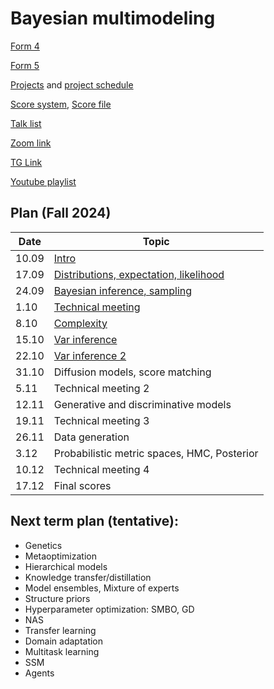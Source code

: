 # Bayesian multimodeling
[Form 4](https://docs.google.com/forms/d/e/1FAIpQLSdguN7Cswnh-5XJCVheneNTG-XZFjcH3ZM5bXDPC_ImiN0HRw/viewform?usp=sf_link)

[Form 5](https://docs.google.com/forms/d/e/1FAIpQLSePU-WHVMsW3p48ctPXWnWWlUxXu3L_mb4_oXWtMvzOFb93fA/viewform?usp=sf_link)

[Projects](projects.md) and [project schedule](project_schedule.md)

[Score system](eval.md), [Score file](https://disk.yandex.ru/i/TjMaAUKU85TqRQ)

[Talk list](talks.md)

[Zoom link](https://m1p.org/go_zoom2)

[TG Link](https://t.me/+XwE8i4hw5DY2MTUy)

[Youtube playlist](https://www.youtube.com/playlist?list=PLk4h7dmY2eYH7TR9DDkeXRw6s1tIY2_Kb)

## Plan (Fall 2024)
|Date|Topic|
| --- | --- |
| 10.09 | [Intro](slides/slides_0_intro.pdf) | 
| 17.09 | [Distributions, expectation, likelihood](slides/slides_1_distributions.pdf) | 
| 24.09 | [Bayesian inference, sampling](slides/slides_2_inference.pdf) | 
| 1.10 | [Technical meeting](slides/tm1.pdf)  | 
| 8.10 | [Complexity](slides/slides_3_complexity.pdf)  | 
| 15.10 | [Var inference](slides/slides_4_var1.pdf)  | 
| 22.10 | [Var inference 2](slides/slides_5_var2.pdf)   | 
| 31.10 | Diffusion models, score matching   | 
| 5.11 | Technical meeting 2 | 
| 12.11 | Generative and discriminative models  | 
| 19.11 | Technical meeting 3   | 
| 26.11 | Data generation  | 
| 3.12 | Probabilistic metric spaces, HMC, Posterior | 
| 10.12 | Technical meeting 4 | 
| 17.12 | Final scores  | 



## Next term plan (tentative):
* Genetics
* Metaoptimization
* Hierarchical models
* Knowledge transfer/distillation
* Model ensembles, Mixture of experts
* Structure priors
* Hyperparameter optimization: SMBO, GD
* NAS
* Transfer learning
* Domain adaptation
* Multitask learning
* SSM
* Agents

